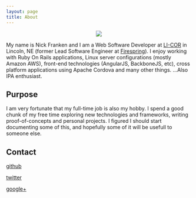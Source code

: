 ```yaml
---
layout: page
title: About
---
```

<center>
    <img src="http://i.imgur.com/MAU3ebd.jpg" />
</center>

My name is Nick Franken and I am a Web Software Developer at [LI-COR](https://www.licor.com/) in Lincoln, NE (former Lead Software Engineer at [Firespring](http://www.firespring.com/)).  I enjoy working with Ruby On Rails applications, Linux server configurations (mostly Amazon AWS), front-end technologies (AngularJS, BackboneJS, etc), cross platform applications using Apache Cordova and many other things.  ...Also IPA enthusiast.

<h2>Purpose</h2>

I am very fortunate that my full-time job is also my hobby.  I spend a good chunk of my free time exploring new technologies and frameworks, writing proof-of-concepts and personal projects.  I figured I should start documenting some of this, and hopefully some of it will be usefull to someone else.

<h2>Contact</h2>

[github](https://github.com/fridgerator)

[twitter](https://twitter.com/fridgamarator)

[google+](https://plus.google.com/u/0/106013093477072054639)